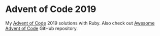 # Advent of Code 2019
My [Advent of Code](https://adventofcode.com/2019) 2019 solutions with Ruby.
Also check out [Awesome Advent of
Code](https://github.com/Bogdanp/awesome-advent-of-code) GitHub repository.
